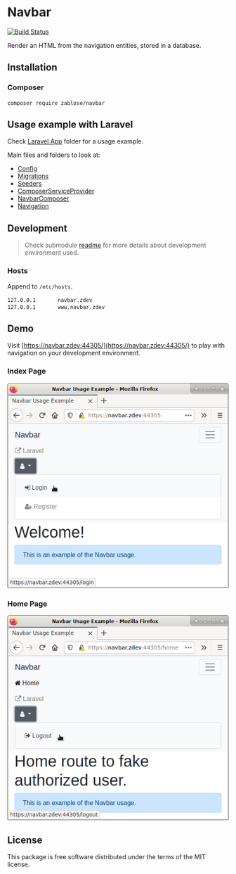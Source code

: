# Navbar

[![Build Status](https://travis-ci.org/zablose/navbar.svg?branch=dev)](https://travis-ci.org/zablose/navbar)

Render an HTML from the navigation entities, stored in a database.

## Installation

### Composer

    composer require zablose/navbar

## Usage example with Laravel

Check [Laravel App](./laravel) folder for a usage example.

Main files and folders to look at:
* [Config](./laravel/config/navbar.php)
* [Migrations](./laravel/database/migrations)
* [Seeders](./laravel/database/seeders)
* [ComposerServiceProvider](./laravel/app/Providers/ComposerServiceProvider.php)
* [NavbarComposer](./laravel/app/Http/ViewComposers/NavbarComposer.php)
* [Navigation](./laravel/app/Http/Navigation)

## Development

> Check submodule [readme](https://github.com/zablose/docker-damp/blob/master/readme.md) for more details about
> development environment used.

### Hosts

Append to `/etc/hosts`.

```
127.0.0.1       navbar.zdev
127.0.0.1       www.navbar.zdev
```

## Demo

Visit [https://navbar.zdev:44305/](https://navbar.zdev:44305/) to play with navigation on your development environment.

### Index Page

![](./readme/pictures/demo/index.png)

### Home Page

![](./readme/pictures/demo/home.png)

## License

This package is free software distributed under the terms of the MIT license.
